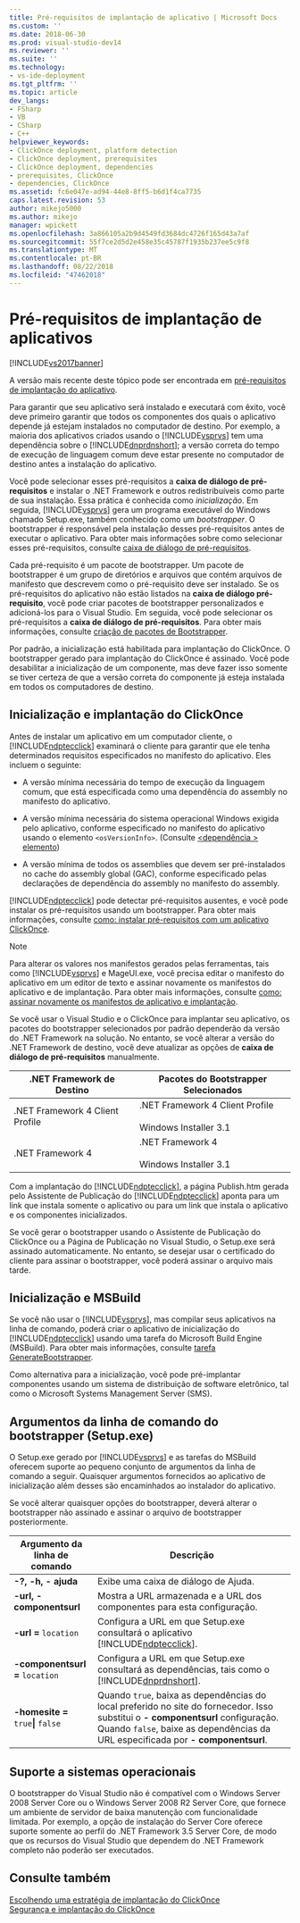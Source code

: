 ```yaml
---
title: Pré-requisitos de implantação de aplicativo | Microsoft Docs
ms.custom: ''
ms.date: 2018-06-30
ms.prod: visual-studio-dev14
ms.reviewer: ''
ms.suite: ''
ms.technology:
- vs-ide-deployment
ms.tgt_pltfrm: ''
ms.topic: article
dev_langs:
- FSharp
- VB
- CSharp
- C++
helpviewer_keywords:
- ClickOnce deployment, platform detection
- ClickOnce deployment, prerequisites
- ClickOnce deployment, dependencies
- prerequisites, ClickOnce
- dependencies, ClickOnce
ms.assetid: fc6e047e-ad94-44e8-8ff5-b6d1f4ca7735
caps.latest.revision: 53
author: mikejo5000
ms.author: mikejo
manager: wpickett
ms.openlocfilehash: 3a866105a2b9d4549fd3684dc4726f165d43a7af
ms.sourcegitcommit: 55f7ce2d5d2e458e35c45787f1935b237ee5c9f8
ms.translationtype: MT
ms.contentlocale: pt-BR
ms.lasthandoff: 08/22/2018
ms.locfileid: "47462018"
---
```

# <a name="application-deployment-prerequisites"></a>Pré-requisitos de implantação de aplicativos
[!INCLUDE[vs2017banner](../includes/vs2017banner.md)]

A versão mais recente deste tópico pode ser encontrada em [pré-requisitos de implantação do aplicativo](https://docs.microsoft.com/visualstudio/deployment/application-deployment-prerequisites).  
  
Para garantir que seu aplicativo será instalado e executará com êxito, você deve primeiro garantir que todos os componentes dos quais o aplicativo depende já estejam instalados no computador de destino. Por exemplo, a maioria dos aplicativos criados usando o [!INCLUDE[vsprvs](../includes/vsprvs-md.md)] tem uma dependência sobre o [!INCLUDE[dnprdnshort](../includes/dnprdnshort-md.md)]; a versão correta do tempo de execução de linguagem comum deve estar presente no computador de destino antes a instalação do aplicativo.  
  
 Você pode selecionar esses pré-requisitos a **caixa de diálogo de pré-requisitos** e instalar o .NET Framework e outros redistribuíveis como parte de sua instalação. Essa prática é conhecida como *inicialização*. Em seguida, [!INCLUDE[vsprvs](../includes/vsprvs-md.md)] gera um programa executável do Windows chamado Setup.exe, também conhecido como um *bootstrapper*. O bootstrapper é responsável pela instalação desses pré-requisitos antes de executar o aplicativo. Para obter mais informações sobre como selecionar esses pré-requisitos, consulte [caixa de diálogo de pré-requisitos](../ide/reference/prerequisites-dialog-box.md).  
  
 Cada pré-requisito é um pacote de bootstrapper. Um pacote de bootstrapper é um grupo de diretórios e arquivos que contém arquivos de manifesto que descrevem como o pré-requisito deve ser instalado. Se os pré-requisitos do aplicativo não estão listados na **caixa de diálogo pré-requisito**, você pode criar pacotes de bootstrapper personalizados e adicioná-los para o Visual Studio. Em seguida, você pode selecionar os pré-requisitos a **caixa de diálogo de pré-requisitos**. Para obter mais informações, consulte [criação de pacotes de Bootstrapper](../deployment/creating-bootstrapper-packages.md).  
  
 Por padrão, a inicialização está habilitada para implantação do ClickOnce. O bootstrapper gerado para implantação do ClickOnce é assinado. Você pode desabilitar a inicialização de um componente, mas deve fazer isso somente se tiver certeza de que a versão correta do componente já esteja instalada em todos os computadores de destino.  
  
## <a name="bootstrapping-and-clickonce-deployment"></a>Inicialização e implantação do ClickOnce  
 Antes de instalar um aplicativo em um computador cliente, o [!INCLUDE[ndptecclick](../includes/ndptecclick-md.md)] examinará o cliente para garantir que ele tenha determinados requisitos especificados no manifesto do aplicativo. Eles incluem o seguinte:  
  
-   A versão mínima necessária do tempo de execução da linguagem comum, que está especificada como uma dependência do assembly no manifesto do aplicativo.  
  
-   A versão mínima necessária do sistema operacional Windows exigida pelo aplicativo, conforme especificado no manifesto do aplicativo usando o elemento `<osVersionInfo>`. (Consulte [ \<dependência > elemento](../deployment/dependency-element-clickonce-application.md))  
  
-   A versão mínima de todos os assemblies que devem ser pré-instalados no cache do assembly global (GAC), conforme especificado pelas declarações de dependência do assembly no manifesto do assembly.  
  
 [!INCLUDE[ndptecclick](../includes/ndptecclick-md.md)] pode detectar pré-requisitos ausentes, e você pode instalar os pré-requisitos usando um bootstrapper. Para obter mais informações, consulte [como: instalar pré-requisitos com um aplicativo ClickOnce](../deployment/how-to-install-prerequisites-with-a-clickonce-application.md).  
  
> [!NOTE]
>  Para alterar os valores nos manifestos gerados pelas ferramentas, tais como [!INCLUDE[vsprvs](../includes/vsprvs-md.md)] e MageUI.exe, você precisa editar o manifesto do aplicativo em um editor de texto e assinar novamente os manifestos do aplicativo e de implantação. Para obter mais informações, consulte [como: assinar novamente os manifestos de aplicativo e implantação](../deployment/how-to-re-sign-application-and-deployment-manifests.md).  
  
 Se você usar o Visual Studio e o ClickOnce para implantar seu aplicativo, os pacotes do bootstrapper selecionados por padrão dependerão da versão do .NET Framework na solução. No entanto, se você alterar a versão do .NET Framework de destino, você deve atualizar as opções de **caixa de diálogo de pré-requisitos** manualmente.  
  
|.NET Framework de Destino|Pacotes do Bootstrapper Selecionados|  
|---------------------------|------------------------------------|  
|.NET Framework 4 Client Profile|.NET Framework 4 Client Profile<br /><br /> Windows Installer 3.1|  
|.NET Framework 4|.NET Framework 4<br /><br /> Windows Installer 3.1|  
  
 Com a implantação do [!INCLUDE[ndptecclick](../includes/ndptecclick-md.md)], a página Publish.htm gerada pelo Assistente de Publicação do [!INCLUDE[ndptecclick](../includes/ndptecclick-md.md)] aponta para um link que instala somente o aplicativo ou para um link que instala o aplicativo e os componentes inicializados.  
  
 Se você gerar o bootstrapper usando o Assistente de Publicação do ClickOnce ou a Página de Publicação no Visual Studio, o Setup.exe será assinado automaticamente. No entanto, se desejar usar o certificado do cliente para assinar o bootstrapper, você poderá assinar o arquivo mais tarde.  
  
## <a name="bootstrapping-and-msbuild"></a>Inicialização e MSBuild  
 Se você não usar o [!INCLUDE[vsprvs](../includes/vsprvs-md.md)], mas compilar seus aplicativos na linha de comando, poderá criar o aplicativo de inicialização do [!INCLUDE[ndptecclick](../includes/ndptecclick-md.md)] usando uma tarefa do Microsoft Build Engine (MSBuild). Para obter mais informações, consulte [tarefa GenerateBootstrapper](../msbuild/generatebootstrapper-task.md).  
  
 Como alternativa para a inicialização, você pode pré-implantar componentes usando um sistema de distribuição de software eletrônico, tal como o Microsoft Systems Management Server (SMS).  
  
## <a name="bootstrapper-setupexe-command-line-arguments"></a>Argumentos da linha de comando do bootstrapper (Setup.exe)  
 O Setup.exe gerado por [!INCLUDE[vsprvs](../includes/vsprvs-md.md)] e as tarefas do MSBuild oferecem suporte ao pequeno conjunto de argumentos da linha de comando a seguir. Quaisquer argumentos fornecidos ao aplicativo de inicialização além desses são encaminhados ao instalador do aplicativo.  
  
 Se você alterar quaisquer opções do bootstrapper, deverá alterar o bootstrapper não assinado e assinar o arquivo de bootstrapper posteriormente.  
  
|Argumento da linha de comando|Descrição|  
|---------------------------|-----------------|  
|**-?, -h, - ajuda**|Exibe uma caixa de diálogo de Ajuda.|  
|**-url, - componentsurl**|Mostra a URL armazenada e a URL dos componentes para esta configuração.|  
|**-url =** `location`|Configura a URL em que Setup.exe consultará o aplicativo [!INCLUDE[ndptecclick](../includes/ndptecclick-md.md)].|  
|**-componentsurl =** `location`|Configura a URL em que Setup.exe consultará as dependências, tais como o [!INCLUDE[dnprdnshort](../includes/dnprdnshort-md.md)].|  
|**-homesite =** `true`**&#124;** `false`|Quando `true`, baixa as dependências do local preferido no site do fornecedor. Isso substitui o **- componentsurl** configuração. Quando `false`, baixe as dependências da URL especificada por **- componentsurl**.|  
  
## <a name="operating-system-support"></a>Suporte a sistemas operacionais  
 O bootstrapper do Visual Studio não é compatível com o Windows Server 2008 Server Core ou o Windows Server 2008 R2 Server Core, que fornece um ambiente de servidor de baixa manutenção com funcionalidade limitada. Por exemplo, a opção de instalação do Server Core oferece suporte somente ao perfil do .NET Framework 3.5 Server Core, de modo que os recursos do Visual Studio que dependem do .NET Framework completo não poderão ser executados.  
  
## <a name="see-also"></a>Consulte também  
 [Escolhendo uma estratégia de implantação do ClickOnce](../deployment/choosing-a-clickonce-deployment-strategy.md)   
 [Segurança e implantação do ClickOnce](../deployment/clickonce-security-and-deployment.md)



